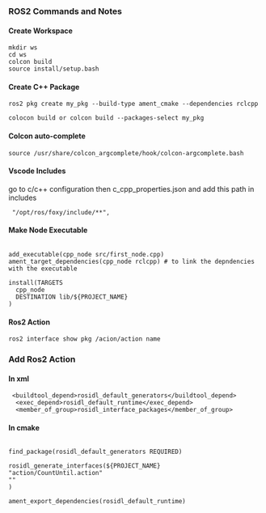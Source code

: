 ### ROS2 Commands and Notes

#### Create Workspace

```
mkdir ws
cd ws
colcon build 
source install/setup.bash
```

#### Create C++ Package

`ros2 pkg create my_pkg --build-type ament_cmake --dependencies rclcpp `

`colocon build or colcon build --packages-select my_pkg `

#### Colcon auto-complete

`source /usr/share/colcon_argcomplete/hook/colcon-argcomplete.bash`

#### Vscode Includes

go to c/c++ configuration then c_cpp_properties.json and add this path in includes

` "/opt/ros/foxy/include/**",`

#### Make Node Executable

```

add_executable(cpp_node src/first_node.cpp)
ament_target_dependencies(cpp_node rclcpp) # to link the depndencies with the executable 

install(TARGETS  
  cpp_node 
  DESTINATION lib/${PROJECT_NAME}
)
```

#### Ros2 Action

`ros2 interface show pkg /acion/action name `

### Add Ros2 Action

#### In xml

```
 <buildtool_depend>rosidl_default_generators</buildtool_depend>
  <exec_depend>rosidl_default_runtime</exec_depend>
  <member_of_group>rosidl_interface_packages</member_of_group>

```

#### In cmake

```

find_package(rosidl_default_generators REQUIRED)

rosidl_generate_interfaces(${PROJECT_NAME}
"action/CountUntil.action"
""
)

ament_export_dependencies(rosidl_default_runtime)

```
